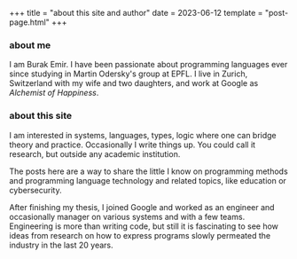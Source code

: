 +++
title = "about this site and author"
date = 2023-06-12
template = "post-page.html"
+++

### about me

I am Burak Emir. I have been passionate about programming languages ever since studying in Martin Odersky's group at EPFL. I live in Zurich, Switzerland with my wife and two daughters, and work at Google as *Alchemist of Happiness*.

### about this site

I am interested in systems, languages, types, logic where one can bridge theory and practice.
Occasionally I write things up. You could call it research, but outside any academic institution.

The posts here are a way to share the little I know on programming methods and programming 
language technology and related topics, like education or cybersecurity.

After finishing my thesis, I joined Google and worked as an engineer and occasionally manager on various systems and with a few teams. Engineering is more than writing code, but still it is fascinating to see how ideas from research on how to express programs slowly permeated the industry in the last 20 years.

